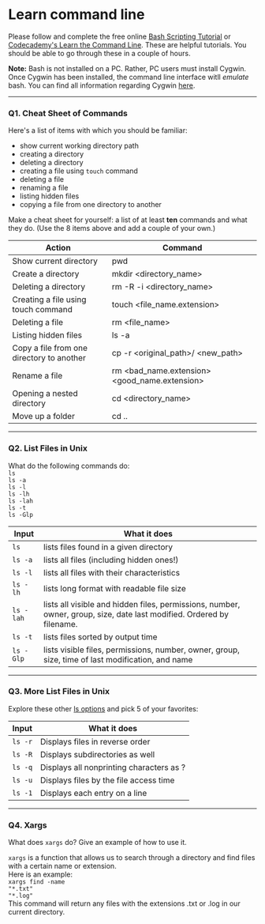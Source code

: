 # Learn command line

Please follow and complete the free online [Bash Scripting Tutorial](https://ryanstutorials.net/bash-scripting-tutorial/) or [Codecademy's Learn the Command Line](https://www.codecademy.com/learn/learn-the-command-line). These are helpful tutorials. You should be able to go through these in a couple of hours.

**Note:** Bash is not installed on a PC. Rather, PC users must install Cygwin. Once Cygwin has been installed, the command line interface witll _emulate_ bash. You can find all information regarding Cygwin [here](https://www.cygwin.com/).

---

### Q1.  Cheat Sheet of Commands  

Here's a list of items with which you should be familiar:  
* show current working directory path
* creating a directory
* deleting a directory
* creating a file using `touch` command
* deleting a file
* renaming a file
* listing hidden files
* copying a file from one directory to another

Make a cheat sheet for yourself: a list of at least **ten** commands and what they do.  (Use the 8 items above and add a couple of your own.)

| Action | Command |
| --- | ---- |
| Show current directory | pwd |
| Create a directory | mkdir <directory_name> |
| Deleting a directory | rm -R -i <directory_name> |
| Creating a file using touch command | touch <file_name.extension> |
| Deleting a file |rm <file_name> |
| Listing hidden files | ls -a |
| Copy a file from one directory to another | cp -r <original_path>/ <new_path> |
| Rename a file | rm <bad_name.extension> <good_name.extension> |
| Opening a nested directory | cd <directory_name> |
| Move up a folder | cd .. |

---

### Q2.  List Files in Unix   

What do the following commands do:  
`ls`  
`ls -a`  
`ls -l`  
`ls -lh`  
`ls -lah`  
`ls -t`  
`ls -Glp`  

| Input | What it does |
| ----| ---- |
| `ls` | lists files found in a given directory |
| `ls -a` | lists all files (including hidden ones!) |
| `ls -l` | lists all files with their characteristics |
| `ls -lh` | lists long format with readable file size |
| `ls -lah` | lists all visible and hidden files, permissions, number, owner, group, size, date last modified. Ordered by filename. |
| `ls -t` | lists files sorted by output time |
| `ls -Glp` | lists visible files, permissions, number, owner, group, size, time of last modification, and name |


---

### Q3.  More List Files in Unix  

Explore these other [ls options](http://www.techonthenet.com/unix/basic/ls.php) and pick 5 of your favorites:

| Input | What it does |
| ---- | ---- |
| `ls -r` | Displays files in reverse order |
| `ls -R` | Displays subdirectories as well |
| `ls -q` | Displays all nonprinting characters as ? |
| `ls -u` | Displays files by the file access time |
| `ls -1` | Displays each entry on a line | 

---

### Q4.  Xargs   

What does `xargs` do? Give an example of how to use it.

`xargs` is a function that allows us to search through a directory and find files with a certain name or extension. 
</br>
Here is an example:</br>
`xargs find -name`</br>
`"*.txt"`</br>
`"*.log"`</br>
This command will return any files with the extensions .txt or .log in our current directory.

 

